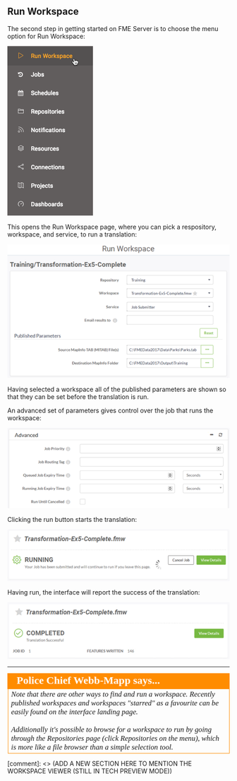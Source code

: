 ## Run Workspace ##

The second step in getting started on FME Server is to choose the menu option for Run Workspace:

![](./Images/Img1.024.ManageWorkspaces.png)

This opens the Run Workspace page, where you can pick a respository, workspace, and service, to run a translation:

![](./Images/Img1.025.RunWorkspace.png)

Having selected a workspace all of the published parameters are shown so that they can be set before the translation is run.

An advanced set of parameters gives control over the job that runs the workspace:

![](./Images/Img1.026.RunWorkspaceAdv.png)

Clicking the run button starts the translation:

![](./Images/Img1.027.RunWorkspaceRunning.png)

Having run, the interface will report the success of the translation:

![](./Images/Img1.028.RunWorkspaceComplete.png)

---

<!--Person X Says Section-->

<table style="border-spacing: 0px">
<tr>
<td style="vertical-align:middle;background-color:darkorange;border: 2px solid darkorange">
<i class="fa fa-quote-left fa-lg fa-pull-left fa-fw" style="color:white;padding-right: 12px;vertical-align:text-top"></i>
<span style="color:white;font-size:x-large;font-weight: bold;font-family:serif">Police Chief Webb-Mapp says...</span>
</td>
</tr>

<tr>
<td style="border: 1px solid darkorange">
<span style="font-family:serif; font-style:italic; font-size:larger">
Note that there are other ways to find and run a workspace. Recently published workspaces and workspaces "starred" as a favourite can be easily found on the interface landing page.
<br><br>Additionally it's possible to browse for a workspace to run by going through the Repositories page (click Repositories on the menu), which is more like a file browser than a simple selection tool.
</span>
</td>
</tr>
</table>

[comment]: <> (ADD A NEW SECTION HERE TO MENTION THE WORKSPACE VIEWER (STILL IN TECH PREVIEW MODE))
